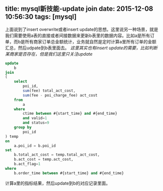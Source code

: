 title: mysql新技能-update join
date: 2015-12-08 10:56:30
tags: [mysql]
---

上面说到了insert overwrite或者insert update的思想。这里说另一种场景，就是我们需要使用a表的直接或者间接数据来更新b表里的数据内容。比如a是所有订单，而b是所有商家订单总金额统计，业务就自然是定时计算a里所有订单的金额汇总，然后udpate到b表里面去。
*这里其实也有insert update的需要，比如判断某商家是否存在，但是我们这里只关注update*

```sql
update
    b 
join
(
	select 
		poi_id,
		sum(fee) total_act_cost,
		sum(fee - poi_charge_fee) act_cost
	from
		a
	where 
		ctime between #{start_time} and #{end_time}
		and valid=1
		and status=9
	group by 
		poi_id
) temp 
on 
	a.poi_id = b.poi_id
set 
	b.total_act_cost = temp.total_act_cost,
	b.act_cost = temp.act_cost,
	b.act_flag=1
where 
	b.order_time between #{start_time} and #{end_time}
```
计算a里的指标结果，然后update到b的对应记录里面。
